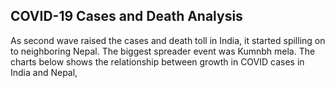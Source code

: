 
## COVID-19 Cases and Death Analysis

As second wave raised the cases and death toll in India, it started spilling on to neighboring Nepal. The  biggest spreader event was Kumnbh mela. The charts below shows the relationship between growth in COVID cases in India and Nepal,

